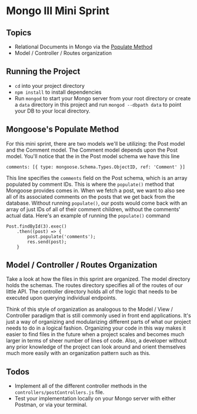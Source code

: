 # Mongo III Mini Sprint

## Topics

* Relational Documents in Mongo via the
  [Populate Method](http://mongoosejs.com/docs/populate.html)
* Model / Controller / Routes organization

## Running the Project

* `cd` into your project directory
* `npm install` to install dependencies
* Run `mongod` to start your Mongo server from your root directory or create a
  `data` directory in this project and run `mongod --dbpath data` to point your
  DB to your local directory.

## Mongoose's Populate Method

For this mini sprint, there are two models we'll be utilizing: the Post model
and the Comment model. The Comment model depends upon the Post model. You'll
notice that the in the Post model schema we have this line

```
comments: [{ type: mongoose.Schema.Types.ObjectID, ref: 'Comment' }]
```

This line specifies the `comments` field on the Post schema, which is an array
populated by comment IDs. This is where the `populate()` method that Mongoose
provides comes in. When we fetch a post, we want to also see all of its
associated comments on the posts that we get back from the database. Without
running `populate()`, our posts would come back with an array of just IDs of all
of their comment children, without the comments' actual data. Here's an example
of running the `populate()` command

```
Post.findById(3).exec()
	.then((post) => {
		post.populate('comments');
		res.send(post);
	}
```

## Model / Controller / Routes Organization

Take a look at how the files in this sprint are organized. The model directory
holds the schemas. The routes directory specifies all of the routes of our
little API. The controller directory holds all of the logic that needs to be
executed upon querying individual endpoints.

Think of this style of organization as analogous to the Model / View /
Controller paradigm that is still commonly used in front end applications. It's
just a way of organizing and modularizing different parts of what our project
needs to do in a logical fashion. Organizing your code in this way makes it
easier to find files in the future when a project scales and becomes much larger
in terms of sheer number of lines of code. Also, a developer without any prior
knowledge of the project can look around and orient themselves much more easily
with an organization pattern such as this.

## Todos

* Implement all of the different controller methods in the
  `controllers/postControllers.js` file.
* Test your implementation locally on your Mongo server with either Postman, or
  via your terminal.
